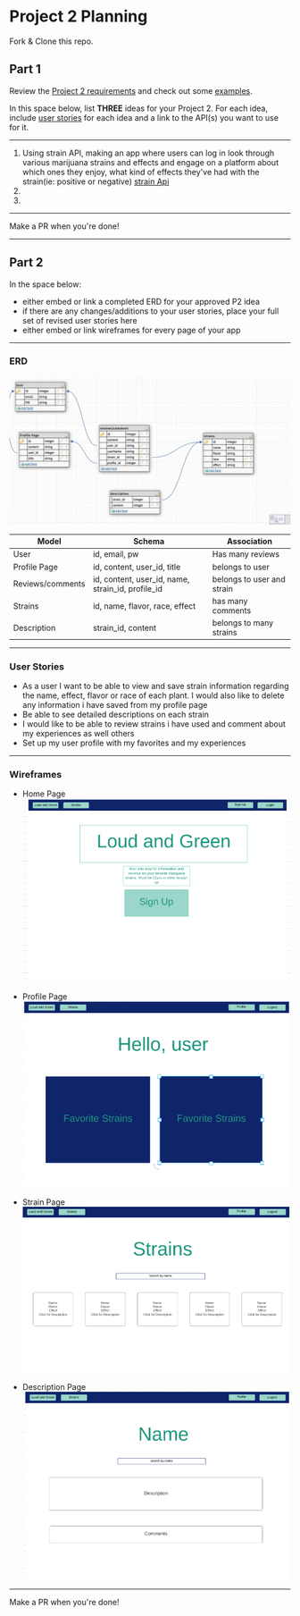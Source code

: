# Project 2 Planning

Fork & Clone this repo.

## Part 1

Review the [Project 2 requirements](https://romebell.gitbook.io/sei-1019/projects/project-2) and check out some [examples](https://tmdarneille.gitbook.io/seirfx/11-projects/past-projects/project2).

In this space below, list **THREE** ideas for your Project 2. For each idea, include [user stories](https://revelry.co/user-stories-that-dont-suck/) for each idea and a link to the API(s) you want to use for it.

--------------------------------------------------------
1. Using strain API, making an app where users can log in look through various marijuana strains and effects and engage on a platform about which ones they enjoy, what kind of effects they've had with the strain(ie: positive or negative)
[strain Api](`https://strainapi.evanbusse.com`)
2. 
3.
---------------------------------------------------------

Make a PR when you're done!

---

## Part 2

In the space below:
* either embed or link a completed ERD for your approved P2 idea
* if there are any changes/additions to your user stories, place your full set of revised user stories here
* either embed or link wireframes for every page of your app

----------------------------------------------------------
### ERD
![Image of ERD Strain](img/erd.png)

| Model | Schema | Association |
| ----- | ------ | ----------- |
| User  | id, email, pw |  Has many reviews |
| Profile Page | id, content, user_id, title | belongs to user |
| Reviews/comments | id, content, user_id, name, strain_id, profile_id | belongs to user and strain |
| Strains | id, name, flavor, race, effect | has many comments |
| Description | strain_id, content | belongs to many strains | 



----------------------------------------------------------
### User Stories
- As a user I want to be able to view and save strain information regarding the name, effect, flavor or race of each plant. I would also like to delete any information i have saved from my profile page
- Be able to see detailed descriptions on each strain
- I would like to be able to review strains i have used and comment about my experiences as well others
- Set up my user profile with my favorites and my experiences


----------------------------------------------------------
### Wireframes
- Home Page
![Image of Home Page](img/strainHomePage.png)

- Profile Page
![Image of Profile Page](img/profilePage.png)

- Strain Page
![Image of Strain Page](img/strainPage.png)

- Description Page
![Image of description Page](img/descriptionPage.png)
----------------------------------------------------------

Make a PR when you're done!
